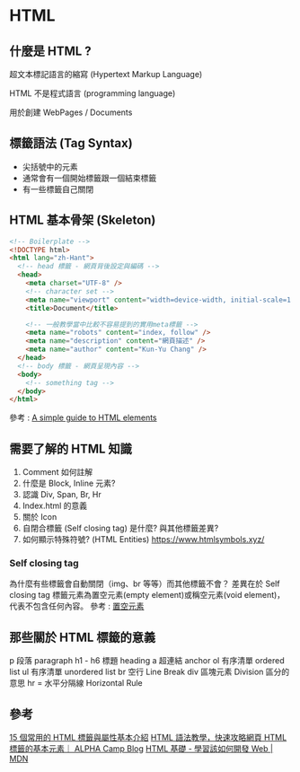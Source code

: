 # HTML

## 什麼是 HTML ?

超文本標記語言的縮寫 (Hypertext Markup Language)

HTML 不是程式語言 (programming language)

用於創建 WebPages / Documents

## 標籤語法 (Tag Syntax)

- 尖括號中的元素
- 通常會有一個開始標籤跟一個結束標籤
- 有一些標籤自己關閉

## HTML 基本骨架 (Skeleton)

```html
<!-- Boilerplate -->
<!DOCTYPE html>
<html lang="zh-Hant">
  <!-- head 標籤 - 網頁背後設定與編碼 -->
  <head>
    <meta charset="UTF-8" />
    <!-- character set -->
    <meta name="viewport" content="width=device-width, initial-scale=1.0" />
    <title>Document</title>

    <!-- 一般教學當中比較不容易提到的實用meta標籤 -->
    <meta name="robots" content="index, follow" />
    <meta name="description" content="網頁描述" />
    <meta name="author" content="Kun-Yu Chang" />
  </head>
  <!-- body 標籤 - 網頁呈現內容 -->
  <body>
    <!-- something tag -->
  </body>
</html>
```

參考 : [A simple guide to HTML <head> elements](https://htmlhead.dev/)

## 需要了解的 HTML 知識

1. Comment 如何註解
2. 什麼是 Block, Inline 元素?
3. 認識 Div, Span, Br, Hr
4. Index.html 的意義
5. 關於 Icon
6. 自閉合標籤 (Self closing tag) 是什麼? 與其他標籤差異?
7. 如何顯示特殊符號? (HTML Entities) https://www.htmlsymbols.xyz/

### Self closing tag

為什麼有些標籤會自動關閉（img、br 等等）而其他標籤不會？
差異在於 Self closing tag 標籤元素為置空元素(empty element)或稱空元素(void element)，代表不包含任何內容。
參考 : [置空元素](https://developer.mozilla.org/zh-TW/docs/Glossary/Empty_element)

## 那些關於 HTML 標籤的意義

p 段落 paragraph
h1 - h6 標題 heading
a 超連結 anchor
ol 有序清單 ordered list
ul 有序清單 unordered list
br 空行 Line Break
div 區塊元素 Division 區分的意思
hr = 水平分隔線 Horizontal Rule

## 參考

[15 個常用的 HTML 標籤與屬性基本介紹](https://selflearningsuccess.com/html-tags/?fbclid=IwAR3lJv73yLyJamOu79-weojL7D1N3p9EwM_STG2uPsO76ktONRjoswgBtls)
[HTML 語法教學，快速攻略網頁 HTML 標籤的基本元素｜ ALPHA Camp Blog](https://tw.alphacamp.co/blog/html-guide?fbclid=IwAR2s3Rr63MpvcF0jt0dr-d1taxilbyPYVNJcCRlz29b80Y06r_jgrbjXPX4)
[HTML 基礎 - 學習該如何開發 Web | MDN](https://developer.mozilla.org/zh-TW/docs/Learn/Getting_started_with_the_web/HTML_basics?fbclid=IwAR0iLkJ-1xQEKMJ2Ah-8j4stKzxmp1P4E-z6Q0V9KvOrsGZX2Ay0XAYTyAo)
